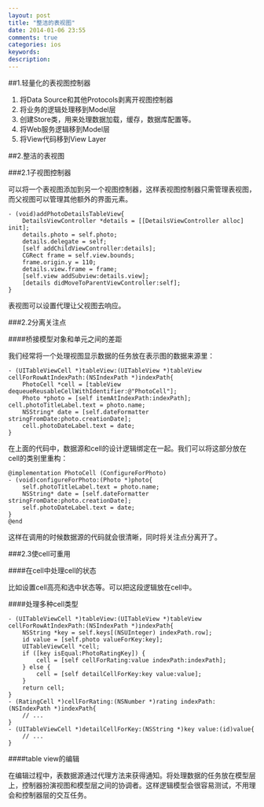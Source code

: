 ```yaml
---
layout: post
title: "整洁的表视图"
date: 2014-01-06 23:55
comments: true
categories: ios
keywords: 
description: 
---
```


##1.轻量化的表视图控制器

1. 将Data Source和其他Protocols剥离开视图控制器
2. 将业务的逻辑处理移到Model层
3. 创建Store类，用来处理数据加载，缓存，数据库配置等。
4. 将Web服务逻辑移到Model层
5. 将View代码移到View Layer


<!--more-->



##2.整洁的表视图


###2.1子视图控制器

可以将一个表视图添加到另一个视图控制器，这样表视图控制器只需管理表视图，而父视图可以管理其他额外的界面元素。

```objc
- (void)addPhotoDetailsTableView{
	DetailsViewController *details = [[DetailsViewController alloc] init];
	details.photo = self.photo;
	details.delegate = self;
	[self addChildViewController:details];
	CGRect frame = self.view.bounds;
	frame.origin.y = 110;
	details.view.frame = frame;
	[self.view addSubview:details.view];
	[details didMoveToParentViewController:self];
}
```

表视图可以设置代理让父视图去响应。

###2.2分离关注点

####桥接模型对象和单元之间的差距

我们经常将一个处理视图显示数据的任务放在表示图的数据来源里：

```objc
- (UITableViewCell *)tableView:(UITableView *)tableView cellForRowAtIndexPath:(NSIndexPath *)indexPath{
	PhotoCell *cell = [tableView dequeueReusableCellWithIdentifier:@"PhotoCell"];
	Photo *photo = [self itemAtIndexPath:indexPath];	cell.photoTitleLabel.text = photo.name;
	NSString* date = [self.dateFormatter stringFromDate:photo.creationDate];
	cell.photoDateLabel.text = date;
}
```

在上面的代码中，数据源和cell的设计逻辑绑定在一起。我们可以将这部分放在cell的类别里重构：

```objc
@implementation PhotoCell (ConfigureForPhoto)
- (void)configureForPhoto:(Photo *)photo{
	self.photoTitleLabel.text = photo.name;
	NSString* date = [self.dateFormatter stringFromDate:photo.creationDate];
	self.photoDateLabel.text = date;
}
@end
```

这样在调用的时候数据源的代码就会很清晰，同时将关注点分离开了。

###2.3使cell可重用

####在cell中处理cell的状态

比如设置cell高亮和选中状态等。可以把这段逻辑放在cell中。

####处理多种cell类型

```objc
- (UITableViewCell *)tableView:(UITableView *)tableView cellForRowAtIndexPath:(NSIndexPath *)indexPath{
    NSString *key = self.keys[(NSUInteger) indexPath.row];
    id value = [self.photo valueForKey:key];
    UITableViewCell *cell;
    if ([key isEqual:PhotoRatingKey]) {
        cell = [self cellForRating:value indexPath:indexPath];
    } else {
        cell = [self detailCellForKey:key value:value];
    }
    return cell;
} 
- (RatingCell *)cellForRating:(NSNumber *)rating indexPath:(NSIndexPath *)indexPath{
    // ...
}
- (UITableViewCell *)detailCellForKey:(NSString *)key value:(id)value{
    // ...
}
```

####table view的编辑

在编辑过程中，表数据源通过代理方法来获得通知。将处理数据的任务放在模型层上，控制器扮演视图和模型层之间的协调者。这样逻辑模型会很容易测试，不用理会和控制器层的交互任务。








